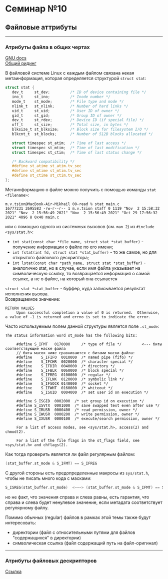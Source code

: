 # Семинар №10
## Файловые аттрибуты

---

### Атрибуты файла в общих чертах

[GNU docs](https://www.gnu.org/software/libc/manual/html_node/File-Attributes.html)  
[Общий ридинг](https://github.com/victor-yacovlev/mipt-diht-caos/tree/master/practice/stat_fcntl)
  
В файловой системе Linux с каждым файлом связана некая метаинформация, которая определяется структурой `struct stat`:
  
```c
struct stat {
   dev_t     st_dev;         /* ID of device containing file */
   ino_t     st_ino;         /* Inode number */
   mode_t    st_mode;        /* File type and mode */
   nlink_t   st_nlink;       /* Number of hard links */
   uid_t     st_uid;         /* User ID of owner */
   gid_t     st_gid;         /* Group ID of owner */
   dev_t     st_rdev;        /* Device ID (if special file) */
   off_t     st_size;        /* Total size, in bytes */
   blksize_t st_blksize;     /* Block size for filesystem I/O */
   blkcnt_t  st_blocks;      /* Number of 512B blocks allocated */

   struct timespec st_atim;  /* Time of last access */
   struct timespec st_mtim;  /* Time of last modification */
   struct timespec st_ctim;  /* Time of last status change */

   /* Backward compatibility */
   #define st_atime st_atim.tv_sec      
   #define st_mtime st_mtim.tv_sec
   #define st_ctime st_ctim.tv_sec
};
```
Метаинформацию о файле можно получить с помощью команды ```stat <filename>```:
```shell
m.v.tsion@MacBook-Air-Mikhail 00-read % stat main.c
16777231 2695583 -rw-r--r-- 1 m.v.tsion staff 0 1119 "Nov  2 15:58:32 2021" "Nov  2 15:56:49 2021" "Nov  2 15:56:49 2021" "Oct 29 17:56:32 2021" 4096 8 0x40 main.c
```
или с помощью одного из системных вызовов (см. `man 2`) из `#include <sys/stat.h>`:
  * `int stat(const char *file_name, struct stat *stat_buffer)` - получение информации о файле по его имени;
  * `int fstat(int fd, struct stat *stat_buffer)` - то же самое, но для открытого файлового дескриптора;
  * `int lstat(const char *path_name, struct stat *stat_buffer)` - аналогично stat, но в случае, если имя файла 
    указывает на символическую ссылку, то возвращается информация о самой ссылке, а не о файле, на который она ссылается 

`struct stat *stat_buffer` - буффер, куда записывается результат исполнения вызова.  
Возвращаемое значение:
```shell
RETURN VALUES
     Upon successful completion a value of 0 is returned.  Otherwise, a value of -1 is returned and errno is set to indicate the error.
```

Часто используемым полем данной структуры является поле `.st_mode`:

```shell
The status information word st_mode has the following bits:

     #define S_IFMT   0170000     /* type of file */         <--- биты соответствующие маске файла
     // биты масок ниже сравниваются с битами маски файла:
     #define    S_IFIFO  0010000  /* named pipe (fifo) */
     #define    S_IFCHR  0020000  /* character special */
     #define    S_IFDIR  0040000  /* directory */
     #define    S_IFBLK  0060000  /* block special */
     #define    S_IFREG  0100000  /* regular */
     #define    S_IFLNK  0120000  /* symbolic link */
     #define    S_IFSOCK 0140000  /* socket */
     #define    S_IFWHT  0160000  /* whiteout */
     #define    S_ISUID  0004000  /* set user id on execution */
     
     #define S_ISGID  0002000  /* set group id on execution */
     #define S_ISVTX  0001000  /* save swapped text even after use */
     #define S_IRUSR  0000400  /* read permission, owner */
     #define S_IWUSR  0000200  /* write permission, owner */
     #define S_IXUSR  0000100  /* execute/search permission, owner */

     For a list of access modes, see <sys/stat.h>, access(2) and chmod(2).

     For a list of the file flags in the st_flags field, see <sys/stat.h> and chflags(2).
```

Как тогда проверить является ли файл регулярным файлом:
```c
(stat_buffer.st_mode & S_IFMT) == S_IFREG
```
  
C другой стороны есть предопределенные макросы из `sys/stat.h`, чтобы не писать много кода с масками:
```c
S_ISREG(stat_buffer.st_mode)  <~~~> (stat_buffer.st_mode & S_IFMT) == S_IFREG
```
но не факт, что значения справа и слева равны, есть гарантия, что справа и слева будет ненулевое значение, если 
метадата соответствует регулярному файлу.

Помимо обычных (regular) файлов в рамках этой темы также будут интересовать:
  * директории (файл с относительными путями для файлов "содержащихся" в директории)
  * символическая ссылка (файл содержащий путь на файл-оригинал)

---

### Атрибуты файловых дескрипторов
[Ссылка](https://github.com/victor-yacovlev/mipt-diht-caos/tree/master/practice/stat_fcntl#%D0%B0%D1%82%D1%82%D1%80%D0%B8%D0%B1%D1%83%D1%82%D1%8B-%D1%84%D0%B0%D0%B9%D0%BB%D0%BE%D0%B2%D1%8B%D1%85-%D0%B4%D0%B5%D1%81%D0%BA%D1%80%D0%B8%D0%BF%D1%82%D0%BE%D1%80%D0%BE%D0%B2)